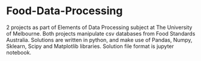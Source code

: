 # Food-Data-Processing
2 projects as part of Elements of Data Processing subject at The University of Melbourne. Both projects manipulate csv databases from Food Standards Australia. Solutions are written in python, and make use of Pandas, Numpy, Sklearn, Scipy and Matplotlib libraries. Solution file format is jupyter notebook.
